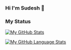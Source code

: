 ### Hi I'm Sudesh 👋


### My Status

[![My GitHub Stats](https://github-readme-stats.vercel.app/api/?username=sudeshlak&count_private=true&theme=tokyonight&showicons=true)]()

[![My GitHub Language Stats](https://github-readme-stats.vercel.app/api/top-langs/?username=sudeshlak&langs_count=5&theme=tokyonight)]()

<!--
**sudeshlak/sudeshlak** is a ✨ _special_ ✨ repository because its `README.md` (this file) appears on your GitHub profile.

Here are some ideas to get you started:

- 🔭 I’m currently working on ...
- 🌱 I’m currently learning ...
- 👯 I’m looking to collaborate on ...
- 🤔 I’m looking for help with ...
- 💬 Ask me about ...
- 📫 How to reach me: ...
- 😄 Pronouns: ...
- ⚡ Fun fact: ...
-->
